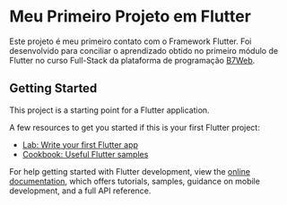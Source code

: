 # Meu Primeiro Projeto em Flutter

Este projeto é meu primeiro contato com o Framework Flutter. Foi desenvolvido para conciliar o aprendizado obtido no primeiro módulo de Flutter no curso Full-Stack da plataforma de programação [B7Web](https://alunos.b7web.com.br/).

## Getting Started

This project is a starting point for a Flutter application.

A few resources to get you started if this is your first Flutter project:

- [Lab: Write your first Flutter app](https://docs.flutter.dev/get-started/codelab)
- [Cookbook: Useful Flutter samples](https://docs.flutter.dev/cookbook)

For help getting started with Flutter development, view the
[online documentation](https://docs.flutter.dev/), which offers tutorials,
samples, guidance on mobile development, and a full API reference.
